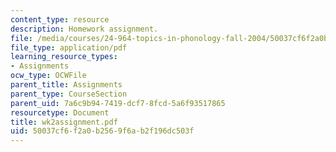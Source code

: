```yaml
---
content_type: resource
description: Homework assignment.
file: /media/courses/24-964-topics-in-phonology-fall-2004/50037cf6f2a0b2569f6ab2f196dc503f_wk2assignment.pdf
file_type: application/pdf
learning_resource_types:
- Assignments
ocw_type: OCWFile
parent_title: Assignments
parent_type: CourseSection
parent_uid: 7a6c9b94-7419-dcf7-8fcd-5a6f93517865
resourcetype: Document
title: wk2assignment.pdf
uid: 50037cf6-f2a0-b256-9f6a-b2f196dc503f
---
```

